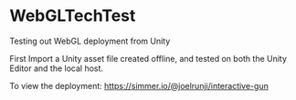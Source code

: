 # WebGLTechTest
Testing out WebGL deployment from Unity

First Import a Unity asset file created offline, and tested on both the Unity Editor and the local host.

To view the deployment: https://simmer.io/@joelrunji/interactive-gun
